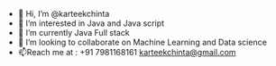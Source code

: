 - 👋 Hi, I’m @karteekchinta
- 👀 I’m interested in Java and Java script
- 🌱 I’m currently Java Full stack
- 💞️ I’m looking to collaborate on Machine Learning and Data science
- 📫Reach me at : +91 7981168161  karteekchinta@gmail.com

<!---
karteekchinta/karteekchinta is a ✨ special ✨ repository because its `README.md` (this file) appears on your GitHub profile.
You can click the Preview link to take a look at your changes.
--->
